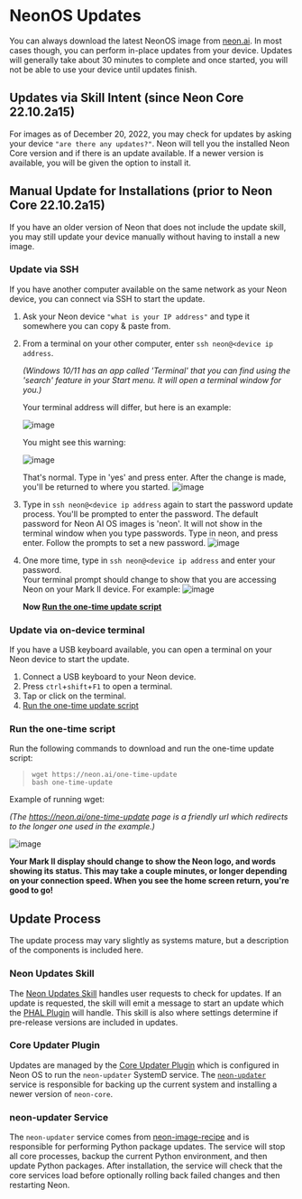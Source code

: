 # NeonOS Updates
You can always download the latest NeonOS image from [neon.ai](https://neon.ai/NeonAIforMycroftMarkII).
In most cases though, you can perform in-place updates from your device. Updates
will generally take about 30 minutes to complete and once started, you will not
be able to use your device until updates finish.

## Updates via Skill Intent (since Neon Core 22.10.2a15)
For images as of December 20, 2022, you may check for updates by asking your
device `"are there any updates?"`. Neon will tell you the installed Neon Core version
and if there is an update available. If a newer version is available, you will be
given the option to install it.

## Manual Update for Installations (prior to Neon Core 22.10.2a15)
If you have an older version of Neon that does not include the update skill, you
may still update your device manually without having to install a new image.

### Update via SSH
If you have another computer available on the same network as your Neon device,
you can connect via SSH to start the update.
1. Ask your Neon device `"what is your IP address"` and type it somewhere you can copy & paste from.
2. From a terminal on your other computer, enter `ssh neon@<device ip address`. 
   
   *(Windows 10/11 has an app called 'Terminal' that you can find using the 'search' feature in your Start menu. It will open a terminal window for you.)*
   
   Your terminal address will differ, but here is an example:
   
   ![image](https://user-images.githubusercontent.com/100237954/209027681-6d966348-2733-451d-95a7-32a5869e950e.png)

   You might see this warning: 
   
   ![image](https://user-images.githubusercontent.com/100237954/209027884-96830a15-64b1-4871-b7e2-1e6bfb10b589.png)

   That's normal. Type in 'yes' and press enter. After the change is made, you'll be returned to where you started.
   ![image](https://user-images.githubusercontent.com/100237954/209027927-d7035228-0cc2-4325-85e6-4cade6189da0.png)

3. Type in `ssh neon@<device ip address` again to start the password update process. You'll be prompted to enter the password. The default password for Neon AI OS images is 'neon'. 
   It will not show in the terminal window when you type passwords. Type in neon, and press enter. Follow the prompts to set a new password.
![image](https://user-images.githubusercontent.com/100237954/209028532-1bb47ea8-1537-4270-a072-fa98642c09af.png)
   
4. One more time, type in `ssh neon@<device ip address` and enter your password.                                          
   Your terminal prompt should change to show that you are accessing Neon on your Mark II device. For example: 
   ![image](https://user-images.githubusercontent.com/100237954/209031943-4c8c4633-7128-4446-b514-b4709e7cf097.png)

   **Now [Run the one-time update script](#run-the-one-time-script)**

### Update via on-device terminal
If you have a USB keyboard available, you can open a terminal on your Neon device
to start the update.
1. Connect a USB keyboard to your Neon device.
2. Press `ctrl`+`shift`+`F1` to open a terminal.
3. Tap or click on the terminal.
4. [Run the one-time update script](#run-the-one-time-script)


### Run the one-time script
Run the following commands to download and run the one-time update script:
> ```
> wget https://neon.ai/one-time-update 
> bash one-time-update
> ```
   
   Example of running wget:
   
   *(The https://neon.ai/one-time-update page is a friendly url which redirects to the longer one used in the example.)*
   
   ![image](https://user-images.githubusercontent.com/100237954/209029608-cc138b16-8579-445a-aa5a-4ab033c24e9f.png)   

   **Your Mark II display should change to show the Neon logo, and words showing its status. This may take a couple minutes, or longer depending on your connection speed. When you see the home screen return, you're good to go!**

## Update Process
The update process may vary slightly as systems mature, but a description of the
components is included here.

### Neon Updates Skill
The [Neon Updates Skill](https://github.com/NeonGeckoCom/skill-update/tree/dev)
handles user requests to check for updates. If an update is requested, the skill
will emit a message to start an update which the [PHAL Plugin](#core-updater-plugin)
will handle. This skill is also where settings determine if pre-release versions
are included in updates.

### Core Updater Plugin
Updates are managed by the [Core Updater Plugin](https://github.com/NeonGeckoCom/neon-phal-plugin-core-updater)
which is configured in Neon OS to run the `neon-updater` SystemD service. The
[`neon-updater`](#neon-updater-service) service is responsible for backing up 
the current system and installing a newer version of `neon-core`.

### neon-updater Service
The `neon-updater` service comes from 
[neon-image-recipe](https://github.com/NeonGeckoCom/neon-image-recipe/blob/master/10_updater/configure_updates.sh)
and is responsible for performing Python package updates. The service will stop
all core processes, backup the current Python environment, and then update 
Python packages. After installation, the service will check that the core services
load before optionally rolling back failed changes and then restarting Neon.

